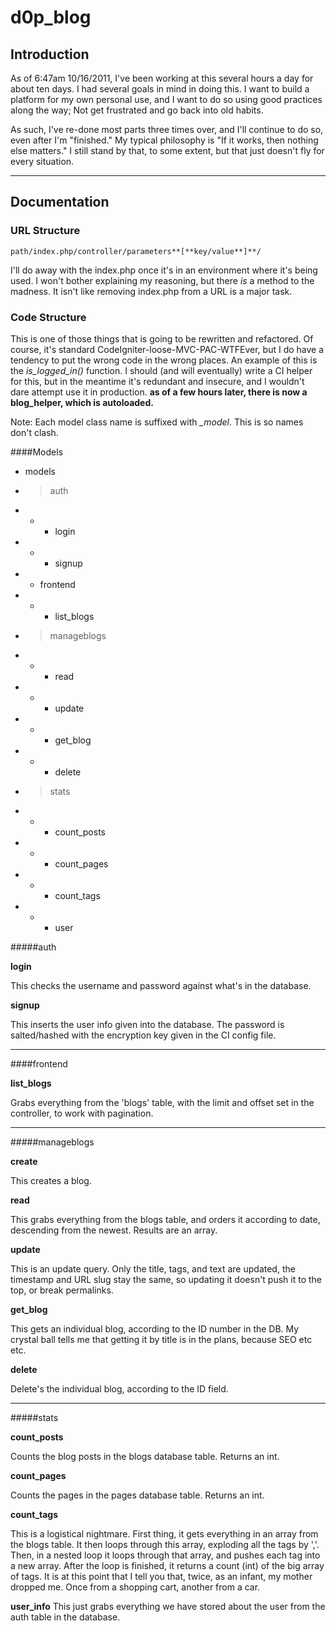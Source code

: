 # d0p_blog


## Introduction

As of 6:47am 10/16/2011, I've been working at this several hours a day for 
about ten days. I had several goals in mind in doing this. I want to build
a platform for my own personal use, and I want to do so using good 
practices along the way; Not get frustrated and go back into old habits. 

As such, I've re-done most parts three times over, and I'll continue to do
so, even after I'm "finished." My typical philosophy is "If it works, then
nothing else matters." I still stand by that, to some extent, but that
just doesn't fly for every situation.

--------------------------------------------------------------------------

## Documentation

### URL Structure

    path/index.php/controller/parameters**[**key/value**]**/
	
I'll do away with the index.php once it's in an environment where it's 
being used. I won't bother explaining my reasoning, but there *is* a 
method to the madness. It isn't like removing index.php from a URL is a
major task.

### Code Structure

This is one of those things that is going to be rewritten and refactored.
Of course, it's standard CodeIgniter-loose-MVC-PAC-WTFEver, but I do have
a tendency to put the wrong code in the wrong places. An example of this
is the *is_logged_in()* function. I should (and will eventually) write
a CI helper for this, but in the meantime it's redundant and insecure, and
I wouldn't dare attempt use it in production. **as of a few hours later, 
there is now a blog_helper, which is autoloaded.**

Note: Each model class name is suffixed with *_model*. This is so names 
don't clash.

####Models

* models
* > auth
* * * login
* * * signup
* * frontend
* * * list_blogs
* > manageblogs
* * * read
* * * update
* * * get_blog
* * * delete
* > stats
* * * count_posts
* * * count_pages
* * * count_tags
* * * user

#####auth

**login**

This checks the username and password against what's in the database.

**signup**

This inserts the user info given into the database. The password is 
salted/hashed with the encryption key given in the CI config file.

-----------------------

####frontend

**list_blogs**

Grabs everything from the 'blogs' table, with the limit and offset set
in the controller, to work with pagination.

-----------------------

#####manageblogs

**create**

This creates a blog.

**read**

This grabs everything from the blogs table, and orders it according
to date, descending from the newest. Results are an array.

**update**

This is an update query. Only the title, tags, and text are updated,
the timestamp and URL slug stay the same, so updating it doesn't
push it to the top, or break permalinks.

**get_blog**

This gets an individual blog, according to the ID number in the DB.
My crystal ball tells me that getting it by title is in the plans, 
because SEO etc etc.

**delete**

Delete's the individual blog, according to the ID field.

-----------------------

#####stats

**count_posts**

Counts the blog posts in the blogs database table. Returns an int.

**count_pages**

Counts the pages in the pages database table. Returns an int.

**count_tags**

This is a logistical nightmare. First thing, it gets everything
in an array from the blogs table. It then loops through
this array, exploding all the tags by ','. Then, in a nested loop
it loops through that array, and pushes each tag into a new array.
After the loop is finished, it returns a count (int) of the big 
array of tags. It is at this point that I tell you that, twice, as
an infant, my mother dropped me. Once from a shopping cart, another
from a car.

**user_info**
This just grabs everything we have stored about the user from the 
auth table in the database.
